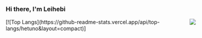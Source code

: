 ### Hi there, I'm Leihebi

<img align="right" src= "https://github-readme-stats.vercel.app/api?username=hetuno&show_icons=true&icon_color=00CED1&text_color=EEE9E9&bg_color=1C1C1C&hide_title=true" >
[![Top Langs](https://github-readme-stats.vercel.app/api/top-langs/hetuno&layout=compact)]
